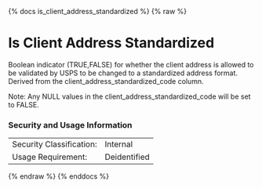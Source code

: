 {% docs is_client_address_standardized %}
{% raw %}

<a name="is_client_address_standardized"></a>
# Is Client Address Standardized
Boolean indicator (TRUE,FALSE) for whether the client address is allowed to be validated by USPS to 
be changed to a standardized address format. Derived from the client_address_standardized_code 
column.

Note: Any NULL values in the client_address_standardized_code will be set to FALSE.

### Security and Usage Information
|     |     |
| --- | --- |
| Security Classification: | Internal |
| Usage Requirement:       | Deidentified |

{% endraw %}
{% enddocs %}